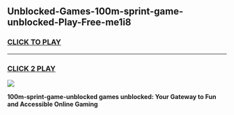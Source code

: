 
## Unblocked-Games-100m-sprint-game-unblocked-Play-Free-me1i8
<h3>
<a href="https://premium76.site?title=100m-sprint-game-unblocked&ref=21A">CLICK TO PLAY</a></h3>
<hr>

<h3>
<a href="https://premium76.site?title=100m-sprint-game-unblocked&ref=21A">CLICK 2 PLAY</a>
  
</h3>

<a href="https://premium76.site?title=100m-sprint-game-unblocked&ref=21A"><img src="https://clearcache.store/games.png"></a>


**100m-sprint-game-unblocked games unblocked: Your Gateway to Fun and Accessible Online Gaming**
